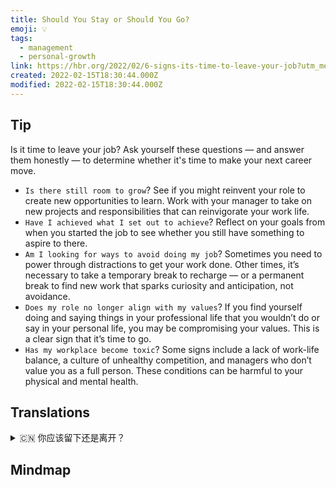 ```yaml
---
title: Should You Stay or Should You Go?
emoji: 💡
tags:
  - management
  - personal-growth
link: https://hbr.org/2022/02/6-signs-its-time-to-leave-your-job?utm_medium=email&utm_source=newsletter_daily&utm_campaign=mtod_notactsubs
created: 2022-02-15T18:30:44.000Z
modified: 2022-02-15T18:30:44.000Z
---
```


## Tip

Is it time to leave your job? Ask yourself these questions — and answer them honestly — to determine whether it's time to make your next career move.

- `Is there still room to grow`? See if you might reinvent your role to create new opportunities to learn. Work with your manager to take on new projects and responsibilities that can reinvigorate your work life.
- `Have I achieved what I set out to achieve`? Reflect on your goals from when you started the job to see whether you still have something to aspire to there.
- `Am I looking for ways to avoid doing my job`? Sometimes you need to power through distractions to get your work done. Other times, it’s necessary to take a temporary break to recharge — or a permanent break to find new work that sparks curiosity and anticipation, not avoidance.
- `Does my role no longer align with my values`? If you find yourself doing and saying things in your professional life that you wouldn’t do or say in your personal life, you may be compromising your values. This is a clear sign that it’s time to go.
- `Has my workplace become toxic`? Some signs include a lack of work-life balance, a culture of unhealthy competition, and managers who don’t value you as a full person. These conditions can be harmful to your physical and mental health.

## Translations

<details>
   <summary>🇨🇳 你应该留下还是离开？ </summary>

你是时候辞职了吗？ 问问你自己这些问题，并诚实地回答它们，以决定是否是时候让你的下一个职业生涯。

- 还有增长的空间吗？ 看看你是否可以重新塑造你的角色，创造新的学习机会。 和你的上司一起承担新的项目和职责，这可以让你的工作生活充满活力。
- 我实现了我设定的目标吗？ 当你开始工作的时候，想想你的目标，看看你是否还有什么值得向往的。
- 我在寻找逃避工作的方法吗？ 有时候，你需要通过分散注意力来完成你的工作。 其他时候，你需要休息一下来充电，或者找一份新工作来激发你的好奇心和期望值，而不是逃避。
- 我的角色不再符合我的价值观吗？ 如果你发现自己在职业生涯中做了或说了一些在个人生活中不会做或不会说的事情，你可能会损害你的价值观。 这是一个明确的信号，是时候离开了。
- 我的工作场所有危害吗？ 一些征兆包括缺乏工作和生活的平衡，不健康的竞争文化，以及管理者不把你看成一个完整的人。 这些情况可能对你的身心健康有害。

</details>

## Mindmap

![]()
